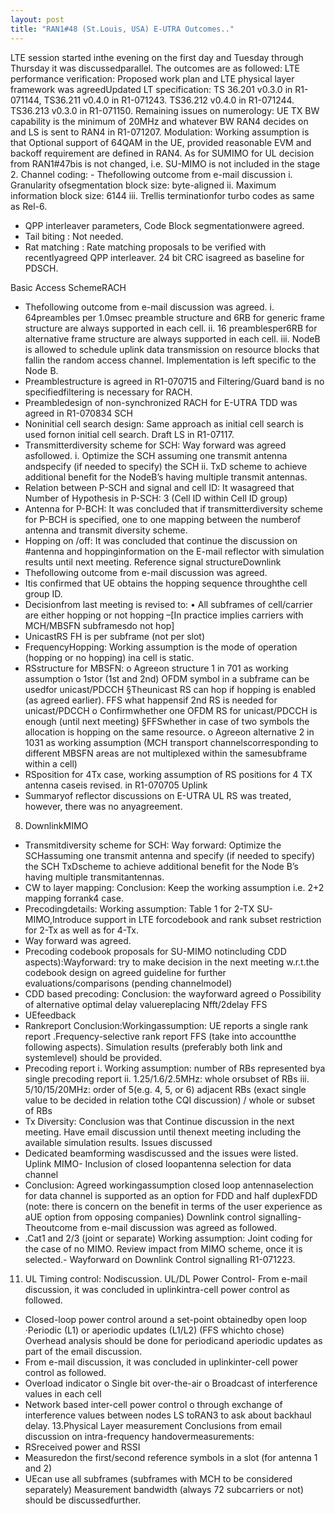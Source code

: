 ```yaml
---
layout: post
title: "RAN1#48 (St.Louis, USA) E-UTRA Outcomes.."
---
```


LTE session started inthe evening on the first day and Tuesday through Thursday it was discussedparallel. The outcomes are as followed: 
LTE performance verification: Proposed work plan and LTE physical layer framework was agreedUpdated LT specification: TS 36.201 v0.3.0 in R1-071144, TS36.211 v0.4.0 in R1-071243. TS36.212 v0.4.0 in R1-071244. TS36.213 v0.3.0 in R1-071150. Remaining issues on numerology: UE TX BW capability is the minimum of 20MHz and whatever BW RAN4 decides on and LS is sent to RAN4 in R1-071207. Modulation: Working assumption is that Optional support of 64QAM in the UE, provided reasonable EVM and backoff requirement are defined in RAN4. As for SUMIMO for UL decision from RAN1#47bis is not changed, i.e. SU-MIMO is not included in the stage 2. Channel coding: - Thefollowing outcome from e-mail discussion 
i. Granularity ofsegmentation block size: byte-aligned
ii. Maximum information block size: 6144
 iii. Trellis terminationfor turbo codes as same as Rel-6. 
- QPP interleaver parameters, Code Block segmentationwere agreed. 
- Tail biting : Not needed. 
- Rat matching : Rate matching proposals to be verified with recentlyagreed QPP interleaver. 24 bit CRC isagreed as baseline for PDSCH.
 
Basic Access SchemeRACH
- Thefollowing outcome from e-mail discussion was agreed.
i. 64preambles per 1.0msec preamble structure and 6RB for generic frame structure are always supported in each cell.
ii. 16 preamblesper6RB for alternative frame structure are always supported in each cell. 
 iii. NodeB is allowed to schedule uplink data transmission on resource blocks that fallin the random access channel. Implementation is left specific to the Node B.
- Preamblestructure is agreed in R1-070715 and Filtering/Guard band is no specifiedfiltering is necessary for RACH. 
- Preambledesign of non-synchronized RACH for E-UTRA TDD was agreed in R1-070834
SCH
- Noninitial cell search design: Same approach as initial cell search is used fornon initial cell search. Draft LS in R1-07117.
- Transmitterdiversity scheme for SCH: Way forward was agreed asfollowed. 
i. Optimize the SCH assuming one transmit antenna andspecify (if needed to specify) the SCH
ii. TxD scheme to achieve additional benefit for the NodeB’s having multiple transmit antennas.
- Relation between P-SCH and signal and cell ID: It wasagreed that Number of Hypothesis in P-SCH: 3 (Cell ID within Cell ID group)
- Antenna for P-BCH:  It was concluded that if transmitterdiversity scheme for P-BCH is specified, one to one mapping between the numberof antenna and transmit diversity scheme.
- Hopping on /off: It was concluded that continue the discussion on #antenna and hoppinginformation on the E-mail reflector with simulation results until next meeting.
Reference signal structureDownlink
- Thefollowing outcome from e-mail discussion was agreed.
- Itis confirmed that UE obtains the hopping sequence throughthe cell group ID.
- Decisionfrom last meeting is revised to:
• All subframes of cell/carrier are either hopping or not hopping 
–[In practice implies carriers with MCH/MBSFN subframesdo not hop]
- UnicastRS FH is per subframe (not per slot)
- FrequencyHopping: Working assumption is the mode of operation (hopping or no hopping) ina cell is static. 
- RSstructure for MBSFN:
o Agreeon structure 1 in 701 as working assumption
o 1stor (1st and 2nd) OFDM symbol in a subframe can be usedfor unicast/PDCCH
§Theunicast RS can hop if hopping is enabled (as agreed earlier). FFS what happensif 2nd RS is needed for unicast/PDCCH
o Confirmwhether one OFDM RS for unicast/PDCCH is enough (until next meeting)
§FFSwhether in case of two symbols the allocation is hopping on the same resource.
o Agreeon alternative 2 in 1031 as working assumption (MCH transport channelscorresponding to different MBSFN areas are not multiplexed within the samesubframe within a cell)
- RSposition for 4Tx case, working assumption of RS positions for 4 TX antenna caseis revised. in R1-070705
Uplink
- Summaryof reflector discussions on E-UTRA UL RS was treated, however, there was no anyagreement. 
8. DownlinkMIMO
- Transmitdiversity scheme for SCH: Way forward: Optimize the SCHassuming one transmit antenna and specify (if needed to specify) the SCH TxDscheme to achieve additional benefit for the Node B’s having multiple transmitantennas.
- CW to layer mapping: Conclusion: Keep the working assumption i.e. 2+2 mapping forrank4 case.
- Precodingdetails: Working assumption: Table 1 for 2-TX SU-MIMO,Introduce support in LTE forcodebook and rank subset restriction for 2-Tx as well as for 4-Tx.
- Way forward was agreed. 
- Precoding codebook proposals for SU-MIMO notincluding CDD aspects):Wayforward: try to make decision in the next meeting w.r.t.the codebook design on agreed guideline for further evaluations/comparisons (pending channelmodel)
- CDD based precoding: Conclusion: the wayforward agreed
o Possibility of alternative optimal delay valuereplacing Nfft/2delay FFS
- UEfeedback
- Rankreport Conclusion:Workingassumption: UE reports a single rank report .Frequency-selective rank report FFS (take into accountthe following aspects). Simulation results (preferably both link and systemlevel) should be provided.
- Precoding report
i. Working assumption: number of RBs represented bya single precoding report
ii. 1.25/1.6/2.5MHz: whole orsubset of RBs
 iii. 5/10/15/20MHz: order of 5(e.g. 4, 5, or 6) adjacent RBs (exact single value to be decided in relation tothe CQI discussion) / whole or subset of RBs
- Tx Diversity: Conclusion was that Continue discussion in the next meeting. Have email discussion until thenext meeting including the available simulation results. Issues discussed
- Dedicated beamforming wasdiscussed and the issues were listed. 
Uplink MIMO- Inclusion of closed loopantenna selection for data channel
- Conclusion:  Agreed workingassumption 
closed loop antennaselection for data channel is supported as an option for FDD and half duplexFDD (note: there is concern on the benefit in terms of the user experience as aUE option from opposing companies)
Downlink control signalling- Theoutcome from e-mail discussion was agreed as followed. 
- .Cat1 and 2/3 (joint or separate)
Working assumption: Joint coding for the case of no MIMO. Review impact from MIMO scheme, once it is selected.- Wayforward on Downlink Control signalling R1-071223. 
11. UL Timing control: Nodiscussion.
UL/DL Power Control- From e-mail discussion, it was concluded in uplinkintra-cell power control as followed. 
- Closed-loop power control around a set-point obtainedby open loop 
·Periodic (L1) or aperiodic updates (L1/L2) (FFS whichto chose)
Overhead analysis should be done for periodicand aperiodic updates as part of the email discussion.
- From e-mail discussion, it was concluded in uplinkinter-cell power control as followed. 
- Overload indicator
o Single bit over-the-air
o Broadcast of interference values in each cell
- Network based inter-cell power control 
o through exchange of interference values between nodes
 LS toRAN3 to ask about backhaul delay.
13.Physical Layer measurement
Conclusions from email discussion on intra-frequency handovermeasurements:
- RSreceived power and RSSI
- Measuredon the first/second reference symbols in a slot (for antenna 1 and 2)
- UEcan use all subframes (subframes with MCH to be considered separately)
Measurement bandwidth (always 72 subcarriers or not) should be discussedfurther.


